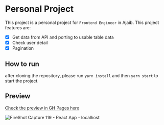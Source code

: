 # Personal Project

This project is a personal project for `Frontend Engineer` in Ajaib. This project features are:

- [x] Get data from API and porting to usable table data
- [x] Check user detail
- [x] Pagination

## How to run

after cloning the repository, please run `yarn install` and then `yarn start` to start the project.

## Preview

[Check the preview in GH Pages here](https://sammyarno.github.io/sayurbox-test/)

![FireShot Capture 119 - React App - localhost](https://user-images.githubusercontent.com/28641692/158659724-45d6c16e-03e2-4a63-88fb-9b9e29fd7ec7.png)
